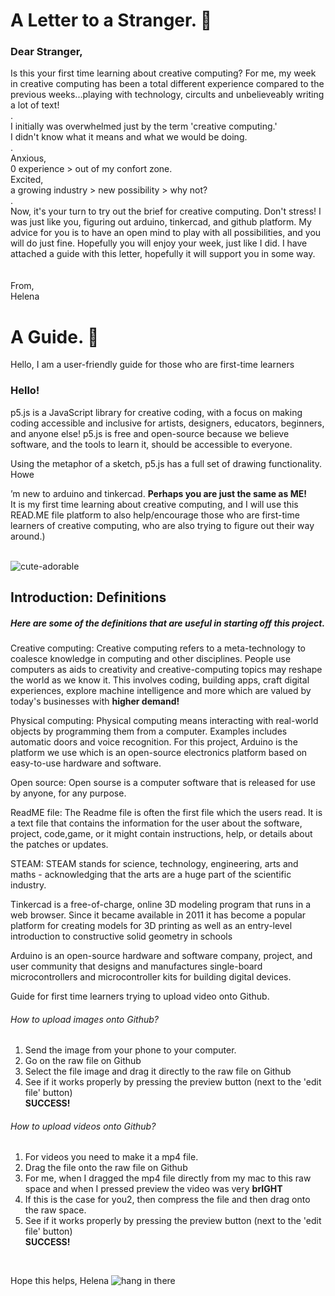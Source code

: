 # A Letter to a Stranger. 💌 

### Dear Stranger, <br>
Is this your first time learning about creative computing? For me, my week in creative computing has been a total different experience 
compared to the previous weeks...playing with technology, circults and unbelieveably writing a lot of text! 
<br>.<br>
I initially was overwhelmed just by the term 'creative computing.' <br>
I didn't know what it means and what we would be doing. <br>
.<br>
Anxious, <br>
0 experience > out of my confort zone. <br>
Excited, <br>
a growing industry > new possibility > why not? <br>
.<br>
Now, it's your turn to try out the brief for creative computing. 
Don't stress! I was just like you, figuring out arduino, tinkercad, and github platform. My advice for you is to have an open mind to play with all possibilities, and you will do just fine.
Hopefully you will enjoy your week, just like I did. I have attached a guide with this letter, hopefully it will support you in some way. <br>
<br> <br>
From, <br>
Helena 

# A Guide. 📕
Hello, I am a user-friendly guide for those who are first-time learners 
### Hello!
p5.js is a JavaScript library for creative coding, with a focus on making coding accessible and inclusive for artists, designers, educators, beginners, and anyone else! p5.js is free and open-source because we believe software, and the tools to learn it, should be accessible to everyone.

Using the metaphor of a sketch, p5.js has a full set of drawing functionality. Howe

’m new to arduino and tinkercad. <strong> Perhaps you are just the same as ME! </strong> <br>
It is my first time learning about creative computing, and I will use this READ.ME file platform to also help/encourage those who are first-time learners of creative computing, who are also trying to figure out their way around.) <br>
<br>

![cute-adorable](https://user-images.githubusercontent.com/94369439/142632896-8dd14d83-854a-498f-b3f3-5021d7867270.gif)

## Introduction: Definitions
<h5> Here are some of the definitions that are useful in starting off this project. </h5>
<p> Creative computing: Creative computing refers to a meta-technology to coalesce knowledge in computing and other disciplines. People use computers as aids to creativity and creative-computing topics may reshape the world as we know it. This involves coding, building apps, craft digital experiences, explore machine intelligence and more which are valued by today's businesses with <strong> higher demand!</strong> </h5>
<p> Physical computing: Physical computing means interacting with real-world objects by programming them from a computer. Examples includes automatic doors and voice recognition. For this project, Arduino is the platform we use which is an open-source electronics platform based on easy-to-use hardware and software. 
<p> Open source: Open sourse is a computer software that is released for use by anyone, for any purpose. 
<p> ReadME file: The Readme file is often the first file which the users read. It is a text file that contains the information for the user about the software, project, code,game, or it might contain instructions, help, or details about the patches or updates. 
<p> STEAM: STEAM stands for science, technology, engineering, arts and maths - acknowledging that the arts are a huge part of the scientific industry.<br>
<p> Tinkercad is a free-of-charge, online 3D modeling program that runs in a web browser. Since it became available in 2011 it has become a popular platform for creating models for 3D printing as well as an entry-level introduction to constructive solid geometry in schools 
<p> Arduino is an open-source hardware and software company, project, and user community that designs and manufactures single-board microcontrollers and microcontroller kits for building digital devices.

 Guide for first time learners trying to upload video onto Github.

###### How to upload images onto Github?
1. Send the image from your phone to your computer.<br>
2. Go on the raw file on Github <br>
3. Select the file image and drag it directly to the raw file on Github <br>
4. See if it works properly by pressing the preview button (next to the 'edit file' button) <br>
<strong> SUCCESS! </strong>
 
###### How to upload videos onto Github?
1. For videos you need to make it a mp4 file.<br>  
2. Drag the file onto the raw file on Github <br>
3. For me, when I dragged the mp4 file directly from my mac to this raw space and when I pressed preview the video was very <strong> brIGHT </strong> <br>
4. If this is the case for you2, then compress the file and then drag onto the raw space. 
5. See if it works properly by pressing the preview button (next to the 'edit file' button) <br>
<strong> SUCCESS! </strong>
<br>

Hope this helps,
Helena 
![hang in there](https://user-images.githubusercontent.com/94369439/142633077-7178f0e6-1533-444c-9278-45e2c71b7fd3.gif)
